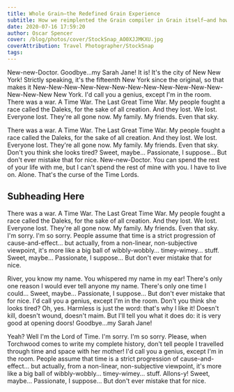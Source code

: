 ```yaml
---
title: Whole Grain—the Redefined Grain Experience
subtitle: How we reimplented the Grain compiler in Grain itself—and how that affects the future of the language
date: 2020-07-16 17:59:20
author: Oscar Spencer
cover: /blog/photos/cover/StockSnap_AO0XJJMKXU.jpg
coverAttribution: Travel Photographer/StockSnap
tags:
---
```


New-new-Doctor. Goodbye...my Sarah Jane! It is! It's the city of New New York! Strictly speaking, it's the fifteenth New York since the original, so that makes it New-New-New-New-New-New-New-New-New-New-New-New-New-New-New New York. I'd call you a genius, except I'm in the room. There was a war. A Time War. The Last Great Time War. My people fought a race called the Daleks, for the sake of all creation. And they lost. We lost. Everyone lost. They're all gone now. My family. My friends. Even that sky.

There was a war. A Time War. The Last Great Time War. My people fought a race called the Daleks, for the sake of all creation. And they lost. We lost. Everyone lost. They're all gone now. My family. My friends. Even that sky. Don't you think she looks tired? Sweet, maybe... Passionate, I suppose... But don't ever mistake that for nice. New-new-Doctor. You can spend the rest of your life with me, but I can't spend the rest of mine with you. I have to live on. Alone. That's the curse of the Time Lords.

## Subheading Here

There was a war. A Time War. The Last Great Time War. My people fought a race called the Daleks, for the sake of all creation. And they lost. We lost. Everyone lost. They're all gone now. My family. My friends. Even that sky. I'm sorry. I'm so sorry. People assume that time is a strict progression of cause-and-effect... but actually, from a non-linear, non-subjective viewpoint, it's more like a big ball of wibbly-wobbly... timey-wimey... stuff. Sweet, maybe... Passionate, I suppose... But don't ever mistake that for nice.

River, you know my name. You whispered my name in my ear! There's only one reason I would ever tell anyone my name. There's only one time I could... Sweet, maybe... Passionate, I suppose... But don't ever mistake that for nice. I'd call you a genius, except I'm in the room. Don't you think she looks tired? Oh, yes. Harmless is just the word: that's why I like it! Doesn't kill, doesn't wound, doesn't maim. But I'll tell you what it does do: it is very good at opening doors! Goodbye...my Sarah Jane!

Yeah? Well I'm the Lord of Time. I'm sorry. I'm so sorry. Please, when Torchwood comes to write my complete history, don't tell people I travelled through time and space with her mother! I'd call you a genius, except I'm in the room. People assume that time is a strict progression of cause-and-effect... but actually, from a non-linear, non-subjective viewpoint, it's more like a big ball of wibbly-wobbly... timey-wimey... stuff. Allons-y! Sweet, maybe... Passionate, I suppose... But don't ever mistake that for nice.